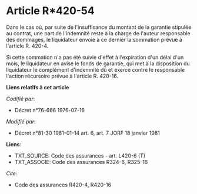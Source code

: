 # Article R*420-54

Dans le cas où, par suite de l'insuffisance du montant de la garantie stipulée au contrat, une part de l'indemnité reste à la
charge de l'auteur responsable des dommages, le liquidateur envoie à ce dernier la sommation prévue à l'article R. 420-4.

Si cette sommation n'a pas été suivie d'effet à l'expiration d'un délai d'un mois, le liquidateur en avise le fonds de
garantie, qui met à la disposition du liquidateur le complément d'indemnité dû et exerce contre le responsable l'action
récursoire prévue à l'article R. 420-16.

**Liens relatifs à cet article**

_Codifié par_:

  - Décret n°76-666 1976-07-16

_Modifié par_:

  - Décret n°81-30 1981-01-14 art. 6, art. 7 JORF 18 janvier 1981

**Liens**:

  - TXT_SOURCE: Code des assurances - art. L420-6 (T)
  - TXT_ASSOCIE: Code des assurances R324-6, R325-16

_Cite_:

  - Code des assurances R420-4, R420-16
